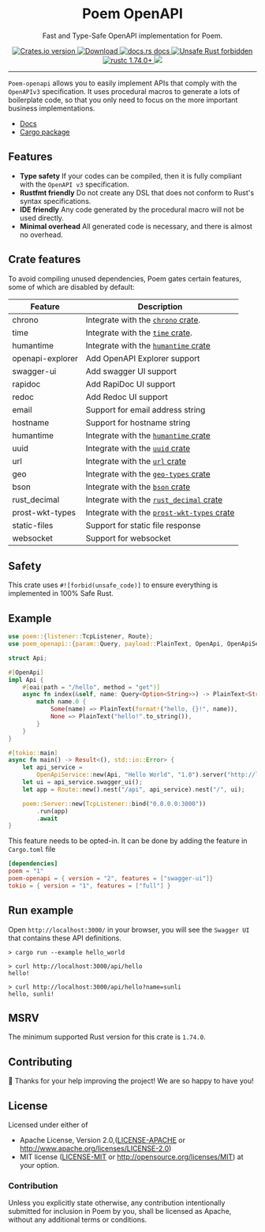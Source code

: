 <h1 align="center">Poem OpenAPI</h1>

<p align="center">Fast and Type-Safe OpenAPI implementation for Poem.</p>
<div align="center">
  <!-- Crates version -->
  <a href="https://crates.io/crates/poem-openapi">
    <img src="https://img.shields.io/crates/v/poem-openapi.svg?style=flat-square"
    alt="Crates.io version" />
  </a>
  <!-- Downloads -->
  <a href="https://crates.io/crates/poem-openapi">
    <img src="https://img.shields.io/crates/d/poem-openapi.svg?style=flat-square"
      alt="Download" />
  </a>
  <!-- docs.rs docs -->
  <a href="https://docs.rs/poem-openapi">
    <img src="https://img.shields.io/badge/docs-latest-blue.svg?style=flat-square"
      alt="docs.rs docs" />
  </a>
  <a href="https://github.com/rust-secure-code/safety-dance/">
    <img src="https://img.shields.io/badge/unsafe-forbidden-success.svg?style=flat-square"
      alt="Unsafe Rust forbidden" />
  </a>
  <a href="https://blog.rust-lang.org/2023/11/16/Rust-1.74.0.html">
    <img src="https://img.shields.io/badge/rustc-1.74.0+-ab6000.svg"
      alt="rustc 1.74.0+" />
  </a>
  <a href="https://discord.gg/qWWNxwasb7">
    <img src="https://img.shields.io/discord/932986985604333638.svg?label=&logo=discord&logoColor=ffffff&color=7389D8&labelColor=6A7EC2" />
  </a>
</div>

***

`Poem-openapi` allows you to easily implement APIs that comply with the `OpenAPIv3` specification.
It uses procedural macros to generate a lots of boilerplate code, so that you only need to focus on the more 
important business implementations.

* [Docs](https://docs.rs/poem-openapi)
* [Cargo package](https://crates.io/crates/poem-openapi)

## Features

* **Type safety** If your codes can be compiled, then it is fully compliant with the `OpenAPI v3` specification.
* **Rustfmt friendly** Do not create any DSL that does not conform to Rust's syntax specifications.
* **IDE friendly** Any code generated by the procedural macro will not be used directly.
* **Minimal overhead** All generated code is necessary, and there is almost no overhead.

## Crate features

To avoid compiling unused dependencies, Poem gates certain features, some of which are disabled by default:

| Feature          | Description                                                                            |
|------------------|----------------------------------------------------------------------------------------|
| chrono           | Integrate with the [`chrono` crate](https://crates.io/crates/chrono).                  |
| time             | Integrate with the [`time` crate](https://crates.io/crates/time).                      |
| humantime        | Integrate with the [`humantime` crate](https://crates.io/crates/humantime)             |
| openapi-explorer | Add OpenAPI Explorer support                                                           |
| swagger-ui       | Add swagger UI support                                                                 |
| rapidoc          | Add RapiDoc UI support                                                                 |
| redoc            | Add Redoc UI support                                                                   |
| email            | Support for email address string                                                       |
| hostname         | Support for hostname string                                                            |
| humantime        | Integrate with the [`humantime` crate](https://crates.io/crates/humantime)             |
| uuid             | Integrate with the [`uuid` crate](https://crates.io/crates/uuid)                       |
| url              | Integrate with the [`url` crate](https://crates.io/crates/url)                         |
| geo              | Integrate with the [`geo-types` crate](https://crates.io/crates/geo-types)             |
| bson             | Integrate with the [`bson` crate](https://crates.io/crates/bson)                       |
| rust_decimal     | Integrate with the [`rust_decimal` crate](https://crates.io/crates/rust_decimal)       |
| prost-wkt-types  | Integrate with the [`prost-wkt-types` crate](https://crates.io/crates/prost-wkt-types) |
| static-files     | Support for static file response                                                       |
| websocket        | Support for websocket                                                                  |

## Safety

This crate uses `#![forbid(unsafe_code)]` to ensure everything is implemented in 100% Safe Rust.

## Example

```rust
use poem::{listener::TcpListener, Route};
use poem_openapi::{param::Query, payload::PlainText, OpenApi, OpenApiService};

struct Api;

#[OpenApi]
impl Api {
    #[oai(path = "/hello", method = "get")]
    async fn index(&self, name: Query<Option<String>>) -> PlainText<String> {
        match name.0 {
            Some(name) => PlainText(format!("hello, {}!", name)),
            None => PlainText("hello!".to_string()),
        }
    }
}

#[tokio::main]
async fn main() -> Result<(), std::io::Error> {
    let api_service =
        OpenApiService::new(Api, "Hello World", "1.0").server("http://localhost:3000/api");
    let ui = api_service.swagger_ui();
    let app = Route::new().nest("/api", api_service).nest("/", ui);

    poem::Server::new(TcpListener::bind("0.0.0.0:3000"))
        .run(app)
        .await
}
```

This feature needs to be opted-in. It can be done by adding the feature in `Cargo.toml` file
```toml filename=Cargo.toml
[dependencies]
poem = "1"
poem-openapi = { version = "2", features = ["swagger-ui"]}
tokio = { version = "1", features = ["full"] }
```

## Run example

Open `http://localhost:3000/` in your browser, you will see the `Swagger UI` that contains these API definitions.

```shell
> cargo run --example hello_world

> curl http://localhost:3000/api/hello
hello!

> curl http://localhost:3000/api/hello?name=sunli
hello, sunli!        
```

## MSRV

The minimum supported Rust version for this crate is `1.74.0`.

## Contributing

:balloon: Thanks for your help improving the project! We are so happy to have you!


## License

Licensed under either of

* Apache License, Version 2.0,([LICENSE-APACHE](./LICENSE-APACHE) or http://www.apache.org/licenses/LICENSE-2.0)
* MIT license ([LICENSE-MIT](./LICENSE-MIT) or http://opensource.org/licenses/MIT)
  at your option.

### Contribution

Unless you explicitly state otherwise, any contribution intentionally submitted for inclusion in Poem by you, shall be licensed as Apache, without any additional terms or conditions.
